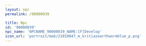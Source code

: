 ```yaml
---
layout: npc
permalink: /90000039

title: Npc
id: '90000039'
npc_name: 'NPCNAME_90000039_NAME:[F]Develop'
icon_url: 'portrait/mob/21010047_m_kritiasearthwormblue_p.png'
---
```

